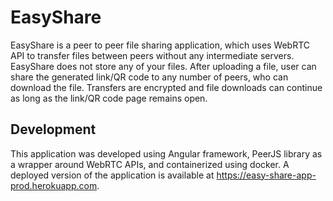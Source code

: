 # EasyShare

EasyShare is a peer to peer file sharing application, which uses WebRTC API to transfer files between peers without any intermediate servers. EasyShare does not store any of your files. After uploading a file, user can share the generated link/QR code to any number of peers, who can download the file. Transfers are encrypted and file downloads can continue as long as the link/QR code page remains open.

## Development

This application was developed using Angular framework, PeerJS library as a wrapper around WebRTC APIs, and containerized using docker. A deployed version of the application is available at https://easy-share-app-prod.herokuapp.com. 
